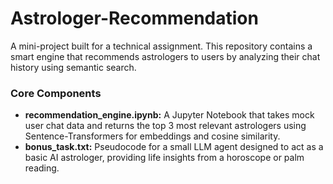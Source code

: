 # Astrologer-Recommendation

A mini-project built for a technical assignment. This repository contains a smart engine that recommends astrologers to users by analyzing their chat history using semantic search.

### Core Components

- **recommendation_engine.ipynb:** A Jupyter Notebook that takes mock user chat data and returns the top 3 most relevant astrologers using Sentence-Transformers for embeddings and cosine similarity.
- **bonus_task.txt:** Pseudocode for a small LLM agent designed to act as a basic AI astrologer, providing life insights from a horoscope or palm reading.

